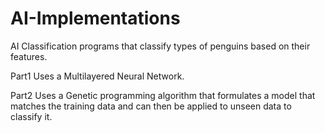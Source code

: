 # AI-Implementations
AI Classification programs that classify types of penguins based on their features.

Part1 Uses a Multilayered Neural Network.

Part2 Uses a Genetic programming algorithm that formulates a model that matches the training data and can then be applied to unseen data
to classify it.
